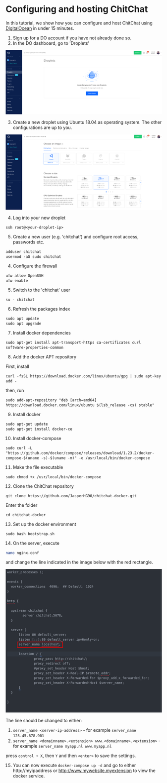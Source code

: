 # Configuring and hosting ChitChat

In this tutorial, we show how you can configure and host ChitChat using [DigitalOcean](https://www.digitalocean.com/) in under 15 minutes.

1. Sign up for a DO account if you have not already done so.
2. In the DO dashboard, go to 'Droplets'

![DO1](img/DO1.png)

3. Create a new droplet using Ubuntu 18.04 as operating system. The other configurations are up to you.

![DO2](img/DO2.png)

4. Log into your new droplet

```
ssh root@<your-droplet-ip>
```

5. Create a new user (e.g. 'chitchat') and configure root access, passwords etc.

```
adduser chitchat
usermod -aG sudo chitchat
```

4. Configure the firewall

```
ufw allow OpenSSH
ufw enable
```

5. Switch to the 'chitchat' user

```
su - chitchat
```

6. Refresh the packages index

```
sudo apt update
sudo apt upgrade
```

7. Install docker dependencies

```
sudo apt-get install apt-transport-https ca-certificates curl software-properties-common
```

8. Add the docker APT repository

First, install

```
curl -fsSL https://download.docker.com/linux/ubuntu/gpg | sudo apt-key add -
```

then, run

```
sudo add-apt-repository "deb [arch=amd64] https://download.docker.com/linux/ubuntu $(lsb_release -cs) stable"
```

9. Install docker

```
sudo apt-get update
sudo apt-get install docker-ce
```

10. Install docker-compose

```
sudo curl -L "https://github.com/docker/compose/releases/download/1.23.2/docker-compose-$(uname -s)-$(uname -m)" -o /usr/local/bin/docker-compose
```

11. Make the file executable

```
sudo chmod +x /usr/local/bin/docker-compose
```

12. Clone the ChitChat repository

```
git clone https://github.com/JasperHG90/chitchat-docker.git
```

Enter the folder

```shell
cd chitchat-docker
```

13. Set up the docker environment

```shell
sudo bash bootstrap.sh
```

14. On the server, execute

```bash
nano nginx.conf
```

and change the line indicated in the image below with the red rectangle.

![DO2](img/nginxconf.png)

The line should be changed to either:

1. `server_name <server-ip-address>` - for example `server_name 123.45.678.901`
2. `server_name <domainname>.<extension> www.<domainname>.<extension>` - for example `server_name myapp.nl www.myapp.nl`

press `control + X`, then `Y` and then `<enter>` to save the settings.

15. You can now execute `docker-compose up -d` and go to either http://myipaddress or http://www.mywebsite.myextension to view the docker service.
